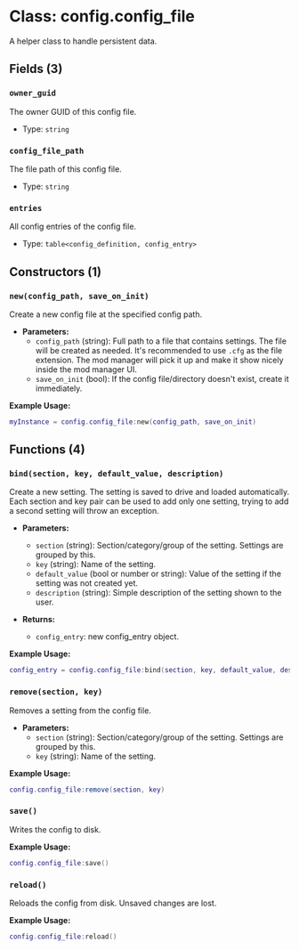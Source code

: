 # Class: config.config_file

A helper class to handle persistent data.

## Fields (3)

### `owner_guid`

The owner GUID of this config file.

- Type: `string`

### `config_file_path`

The file path of this config file.

- Type: `string`

### `entries`

All config entries of the config file.

- Type: `table<config_definition, config_entry>`

## Constructors (1)

### `new(config_path, save_on_init)`

Create a new config file at the specified config path.

- **Parameters:**
  - `config_path` (string): Full path to a file that contains settings. The file will be created as needed. It's recommended to use `.cfg` as the file extension. The mod manager will pick it up and make it show nicely inside the mod manager UI.
  - `save_on_init` (bool): If the config file/directory doesn't exist, create it immediately.

**Example Usage:**
```lua
myInstance = config.config_file:new(config_path, save_on_init)
```

## Functions (4)

### `bind(section, key, default_value, description)`

Create a new setting. The setting is saved to drive and loaded automatically.
Each section and key pair can be used to add only one setting,
trying to add a second setting will throw an exception.

- **Parameters:**
  - `section` (string): Section/category/group of the setting. Settings are grouped by this.
  - `key` (string): Name of the setting.
  - `default_value` (bool or number or string): Value of the setting if the setting was not created yet.
  - `description` (string): Simple description of the setting shown to the user.

- **Returns:**
  - `config_entry`: new config_entry object.

**Example Usage:**
```lua
config_entry = config.config_file:bind(section, key, default_value, description)
```

### `remove(section, key)`

Removes a setting from the config file.

- **Parameters:**
  - `section` (string): Section/category/group of the setting. Settings are grouped by this.
  - `key` (string): Name of the setting.

**Example Usage:**
```lua
config.config_file:remove(section, key)
```

### `save()`

Writes the config to disk.

**Example Usage:**
```lua
config.config_file:save()
```

### `reload()`

Reloads the config from disk. Unsaved changes are lost.

**Example Usage:**
```lua
config.config_file:reload()
```


